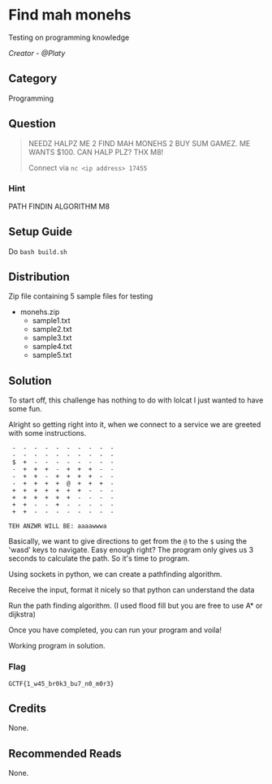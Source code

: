 # Find mah monehs
Testing on programming knowledge

<i>Creator - @Platy</i>

## Category
Programming

## Question
>NEEDZ HALPZ ME 2 FIND MAH MONEHS 2 BUY SUM GAMEZ. ME WANTS $100. CAN HALP PLZ? THX M8!
>
>Connect via `nc <ip address> 17455`

### Hint
PATH FINDIN ALGORITHM M8

## Setup Guide
Do `bash build.sh`

## Distribution
Zip file containing 5 sample files for testing
- monehs.zip
  - sample1.txt
  - sample2.txt
  - sample3.txt
  - sample4.txt
  - sample5.txt

## Solution
To start off, this challenge has nothing to do with lolcat I just wanted to have some fun.

Alright so getting right into it, when we connect to a service we are greeted with some instructions.

```
 -  -  -  -  -  -  -  -  -  - 
 -  -  -  -  -  -  -  -  -  - 
 $  +  -  -  -  -  -  -  -  - 
 -  +  +  +  -  +  +  +  -  - 
 -  +  +  -  +  +  +  +  -  - 
 -  +  +  +  +  @  +  +  +  - 
 +  +  +  +  +  +  +  -  -  - 
 +  +  +  +  +  +  -  -  -  - 
 +  +  -  -  +  -  -  -  -  - 
 +  +  -  -  -  -  -  -  -  -

TEH ANZWR WILL BE: aaaawwwa
```
Basically, we want to give directions to get from the `@` to the `$` using the 'wasd' keys to navigate. Easy enough right? The program only gives us 3 seconds to calculate the path. So it's time to program.

Using sockets in python, we can create a pathfinding algorithm.

Receive the input, format it nicely so that python can understand the data

Run the path finding algorithm. (I used flood fill but you are free to use A* or dijkstra)

Once you have completed, you can run your program and voila!

Working program in solution.

### Flag
`GCTF{1_w45_br0k3_bu7_n0_m0r3}`

## Credits
None.

## Recommended Reads
None.
